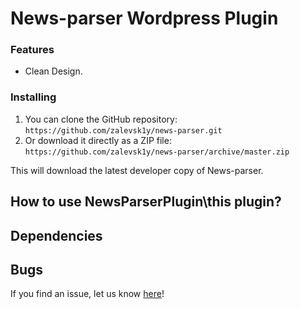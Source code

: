 

# News-parser Wordpress Plugin



### Features

*   Clean Design.


### Installing


1. You can clone the GitHub repository: `https://github.com/zalevsk1y/news-parser.git`
2. Or download it directly as a ZIP file: `https://github.com/zalevsk1y/news-parser/archive/master.zip`

This will download the latest developer copy of News-parser.

## How to use NewsParserPlugin\this plugin?



## Dependencies



## Bugs ##

If you find an issue, let us know [here](https://github.com/zalevsk1y/news-parser/issues?state=open)!
